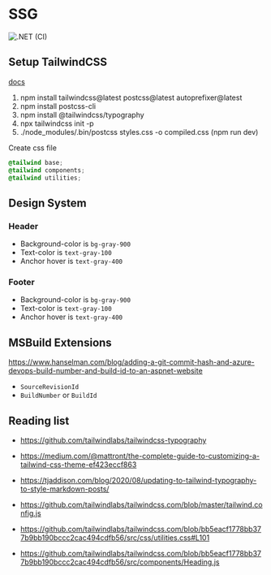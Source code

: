 # SSG

![.NET (CI)](https://github.com/Kaylumah/SSG/workflows/.NET%20(CI)/badge.svg)

## Setup TailwindCSS

[docs](https://tailwindcss.com/docs/installation)

1. npm install tailwindcss@latest postcss@latest autoprefixer@latest
2. npm install postcss-cli
3. npm install @tailwindcss/typography
4. npx tailwindcss init -p
5. ./node_modules/.bin/postcss styles.css -o compiled.css (npm run dev)

Create css file

```css
@tailwind base;
@tailwind components;
@tailwind utilities;
```

## Design System

### Header

* Background-color is `bg-gray-900`
* Text-color is `text-gray-100`
* Anchor hover is `text-gray-400`

### Footer

* Background-color is `bg-gray-900`
* Text-color is `text-gray-100`
* Anchor hover is `text-gray-400`

## MSBuild Extensions

https://www.hanselman.com/blog/adding-a-git-commit-hash-and-azure-devops-build-number-and-build-id-to-an-aspnet-website 

* `SourceRevisionId`
* `BuildNumber` or `BuildId`

## Reading list

- https://github.com/tailwindlabs/tailwindcss-typography

- https://medium.com/@mattront/the-complete-guide-to-customizing-a-tailwind-css-theme-ef423eccf863

- https://tjaddison.com/blog/2020/08/updating-to-tailwind-typography-to-style-markdown-posts/

- https://github.com/tailwindlabs/tailwindcss.com/blob/master/tailwind.config.js

- https://github.com/tailwindlabs/tailwindcss.com/blob/bb5eacf1778bb377b9bb190bccc2cac494cdfb56/src/css/utilities.css#L101

- https://github.com/tailwindlabs/tailwindcss.com/blob/bb5eacf1778bb377b9bb190bccc2cac494cdfb56/src/components/Heading.js

